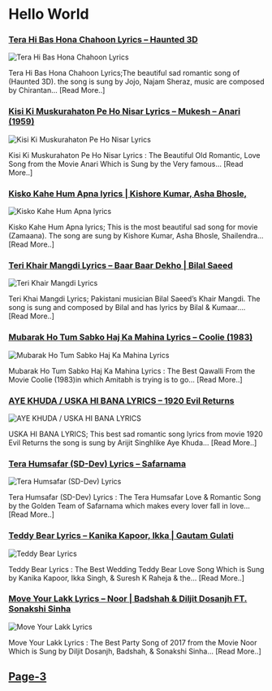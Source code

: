 # Hello World

### [Tera Hi Bas Hona Chahoon Lyrics – Haunted 3D](http://catchylyrics.net/2017/04/14569tera-hi-bas-hona-chahoon-lyrics/)
![Tera Hi Bas Hona Chahoon Lyrics](http://catchylyrics.net/wp-content/uploads/2017/04/Tera-Hi-Bas-Hona-Chahoon-Lyrics-768x374.jpg)

Tera Hi Bas Hona Chahoon Lyrics;The beautiful sad romantic song of (Haunted 3D).
the song is sung by Jojo, Najam Sheraz, music are composed by Chirantan… [Read More..]

### [Kisi Ki Muskurahaton Pe Ho Nisar Lyrics – Mukesh – Anari (1959)](http://catchylyrics.net/2017/04/kisi-ki-muskurahaton-pe-lyrics/)
![Kisi Ki Muskurahaton Pe Ho Nisar Lyrics](http://catchylyrics.net/wp-content/uploads/2017/03/kisi-ki-muskurahato-pe-768x384.jpg)

Kisi Ki Muskurahaton Pe Ho Nisar Lyrics : The Beautiful Old Romantic,
Love Song from the Movie Anari Which is Sung by the Very famous… [Read More..]

### [Kisko Kahe Hum Apna lyrics | Kishore Kumar, Asha Bhosle,](http://catchylyrics.net/2017/04/kisko-kahe-hum-apna-lyrics-kishore-kumar-asha-bhosle/)
![Kisko Kahe Hum Apna lyrics](http://catchylyrics.net/wp-content/uploads/2017/04/Kisko-Kahe-Hum-Apna-lyrics-768x374.jpg)

Kisko Kahe Hum Apna lyrics; This is the most beautiful sad song for movie (Zamaana).
The song are sung by Kishore Kumar, Asha Bhosle, Shailendra… [Read More..]

### [Teri Khair Mangdi Lyrics – Baar Baar Dekho | Bilal Saeed](http://catchylyrics.net/2017/04/14550teri-khair-mangdi-lyrics/)
![Teri Khair Mangdi Lyrics](http://catchylyrics.net/wp-content/uploads/2017/04/Teri-Khair-Mangdi-Lyrics-768x374.jpg)

Teri Khai Mangdi Lyrics; Pakistani musician Bilal Saeed’s Khair Mangdi.
The song is sung and composed by Bilal and has lyrics by Bilal & Kumaar…. [Read More..]

### [Mubarak Ho Tum Sabko Haj Ka Mahina Lyrics – Coolie (1983)](http://catchylyrics.net/2017/04/mubarak-ho-tum-sabko-haj-ka-mahina-lyrics-coolie-1983/)
![Mubarak Ho Tum Sabko Haj Ka Mahina Lyrics](http://catchylyrics.net/wp-content/uploads/2017/03/mubarak-ho-haj-ka-mahina-768x384.jpg)

Mubarak Ho Tum Sabko Haj Ka Mahina Lyrics : The Best Qawalli From the Movie
Coolie (1983)in which Amitabh is trying is to go… [Read More..]

### [AYE KHUDA / USKA HI BANA LYRICS – 1920 Evil Returns](http://catchylyrics.net/2017/04/14528uska-hi-bana-lyrics/)
![AYE KHUDA / USKA HI BANA LYRICS](http://catchylyrics.net/wp-content/uploads/2017/04/USKA-HI-BANA-LYRICS-768x365.jpg)

USKA HI BANA LYRICS; This best sad romantic song lyrics from movie 1920
Evil Returns the song is sung by Arijit Singhlike Aye Khuda… [Read More..]

### [Tera Humsafar (SD-Dev) Lyrics – Safarnama](http://catchylyrics.net/2017/04/tera-humsafar-sd-dev-lyrics/)
![Tera Humsafar (SD-Dev) Lyrics](http://catchylyrics.net/wp-content/uploads/2017/04/humsafar_tera_humsafar_song_lyrics-768x384.jpg)

Tera Humsafar (SD-Dev) Lyrics : The Tera Humsafar Love & Romantic Song by the Golden Team
of Safarnama which makes every lover fall in love… [Read More..]

### [Teddy Bear Lyrics – Kanika Kapoor, Ikka | Gautam Gulati](http://catchylyrics.net/2017/04/teddy-bear-lyrics/)
![Teddy Bear Lyrics](http://catchylyrics.net/wp-content/uploads/2017/04/Teddy-bear-Lyrics-768x384.jpg)

Teddy Bear Lyrics : The Best Wedding Teddy Bear Love Song Which is Sung by Kanika Kapoor,
Ikka Singh, & Suresh K Raheja & the… [Read More..]

### [Move Your Lakk Lyrics – Noor | Badshah & Diljit Dosanjh FT. Sonakshi Sinha](http://catchylyrics.net/2017/04/move-your-lakk-lyrics/)
![Move Your Lakk Lyrics](http://catchylyrics.net/wp-content/uploads/2017/04/Move-Your-Lakk-Lyrics-768x384.jpg)

Move Your Lakk Lyrics : The Best Party Song of 2017 from the Movie Noor
Which is Sung by Diljit Dosanjh, Badshah, & Sonakshi Sinha… [Read More..]

## [Page-3]()
